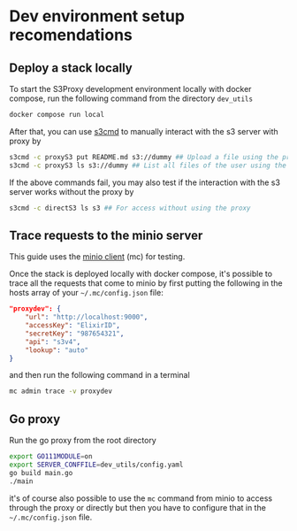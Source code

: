 # Dev environment setup recomendations

## Deploy a stack locally

To start the S3Proxy development environment locally with docker compose, run the following command from the directory `dev_utils`

```bash
docker compose run local
```

After that, you can use [s3cmd](https://s3tools.org/s3cmd) to manually interact with the s3 server with proxy by 

```bash
s3cmd -c proxyS3 put README.md s3://dummy ## Upload a file using the proxy
s3cmd -c proxyS3 ls s3://dummy ## List all files of the user using the proxy 
```

If the above commands fail, you may also test if the interaction with the s3 server works without the proxy by
```bash
s3cmd -c directS3 ls s3 ## For access without using the proxy
```

## Trace requests to the minio server
This guide uses the
[minio client](https://docs.min.io/minio/baremetal/reference/minio-cli/minio-mc.html)
(mc) for testing.

Once the stack is deployed locally with docker compose, it's possible to trace all the requests that come to minio by first
putting the following in the hosts array of your `~/.mc/config.json` file:

```json
"proxydev": {
    "url": "http://localhost:9000",
    "accessKey": "ElixirID",
    "secretKey": "987654321",
    "api": "s3v4",
    "lookup": "auto"
}
```

and then run the following command in a terminal

```bash
mc admin trace -v proxydev
```

## Go proxy

Run the go proxy from the root directory

```bash
export GO111MODULE=on
export SERVER_CONFFILE=dev_utils/config.yaml
go build main.go
./main
```


it's of course also possible to use the `mc` command from minio to access
through the proxy or directly but then you have to configure that in the
`~/.mc/config.json` file.
